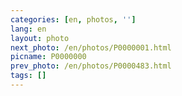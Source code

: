 ```yaml
---
categories: [en, photos, '']
lang: en
layout: photo
next_photo: /en/photos/P0000001.html
picname: P0000000
prev_photo: /en/photos/P0000483.html
tags: []
---
```

